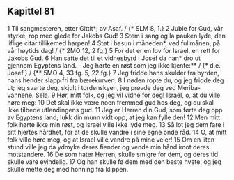 ## Kapittel 81

1 Til sangmesteren, etter Gittit*; av Asaf. / {* SLM 8, 1.}
2 Juble for Gud, vår styrke, rop med glede for Jakobs Gud!
3 Stem i sang og la pauken lyde, den liflige citar tillikemed harpen!
4 Støt i basun i måneden*, ved fullmånen, på vår høytids dag! / {* 2MO 12, 2 fg.}
5 For det er en lov for Israel, en rett for Jakobs Gud.
6 Han satte det til et vidnesbyrd i Josef da han* dro ut gjennom Egyptens land. - Jeg hørte en røst som jeg ikke kjente:** / {* d.e. Josef.} / {** 5MO 4, 33 fg. 5, 22 fg.}
7 Jeg fridde hans skulder fra byrden, hans hender slapp fri fra bærekurven.
8 I nøden ropte du, og jeg fridde deg ut; jeg svarte deg, skjult i tordenskyen, jeg prøvde deg ved Meriba-vannene. Sela.
9 Hør, mitt folk, og jeg vil vidne for deg! Israel, o, at du ville høre meg:
10 Det skal ikke være noen fremmed gud hos deg, og du skal ikke tilbede utlendingens gud.
11 Jeg er Herren din Gud, som førte deg opp av Egyptens land; lukk din munn vidt opp, at jeg kan fylle den!
12 Men mitt folk hørte ikke min røst, og Israel ville ikke lyde meg.
13 Så lot jeg dem fare i sitt hjertes hårdhet, for at de skulle vandre i sine egne onde råd.
14 O, at mitt folk ville høre meg, og at Israel ville vandre på mine veier!
15 Om en liten stund ville jeg da ydmyke deres fiender og vende min hånd imot deres motstandere.
16 De som hater Herren, skulle smigre for dem, og deres tid skulle vare evindelig.
17 Og han skulle fø dem med den beste hvete, og jeg skulle mette deg med honning fra klippen.
